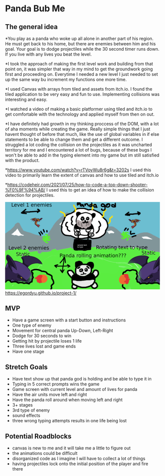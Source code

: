 # Panda Bub Me

## The general idea


*You play as a panda who woke up all alone in another part of his region. He must get back to his home, but there are enemies between him and his goal. Your goal is to dodge projectiles while the 30 second timer runs down. If you live with any lives you beat the level.

*I took the approach of making the first level work and building from that point on, it was simpler that way in my mind to get the groundwork going first and proceeding on. Everytime I needed a new level I just needed to set up the same way bu increment my functions one more time.

*I used Canvas with arrays from tiled and assets from itch.io. I found the tiled application to be very easy and fun to use. Implementing collisions was interesting and easy.

*I watched a video of making a basic platformer using tiled and itch.io to get comfortable with the technology and applied myself from then on out.

*I have definitely had growth in my thinking proccess of the DOM, with a lot of aha moments while creating the game. Really simple things that I just havent thought of before that much, like the use of global variables in if else statements to be able to change them and get a different outcome. I struggled a lot coding the collision on the projectiles as it was uncharted territory for me and I encountered a lot of bugs, because of these bugs I won't be able to add in the typing element into my game but im still satisfied with the product.

*https://www.youtube.com/watch?v=rTVoyWu8r6g&t=3202s I used this video to primarily learn the extent of canvas and how to use tiled and itch.io

*https://codeheir.com/2021/07/25/how-to-code-a-top-down-shooter-%F0%9F%94%AB/ I used this to get an idea of how to make the collision detection for projectiles.





![pitch picture](./images/pitch.png)
https://egordyu.github.io/project-1/
## MVP

* Have a game screen with a start button and instructions
* One type of enemy
* Movement for central panda Up-Down, Left-Right
* Dodge for 30 seconds to win
* Getting hit by projectile loses 1 life
* Three lives lost and game ends
* Have one stage


## Stretch Goals
* Have text show up that panda god is holding and be able to type it in
* Typing in 5 correct prompts wins the game
* Game screen with current level and amount of lives for panda
* Have the air units move left and right
* Have the panda roll around when moving left and right
* 3+ stages
* 3rd type of enemy
* sound effects
* three wrong typing attempts results in one life being lost

## Potential Roadblocks
* canvas is new to me and it will take me a little to figure out
* the animations could be difficult
* disorganized code as I imagine I will have to collect a lot of things
* having projectiles lock onto the initial position of the player and fire there
